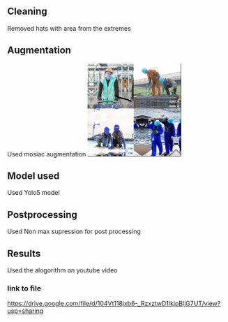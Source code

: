 ## Cleaning

Removed hats with area from the extremes

## Augmentation

Used mosiac augmentation 
![alt text](mosiac.png)

## Model used

Used Yolo5 model 

## Postprocessing

Used Non max supression for post processing


## Results

Used the alogorithm on youtube video
### link to file
https://drive.google.com/file/d/104Vt118jxb6-_RzxztwD1lkjpBljG7UT/view?usp=sharing
